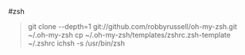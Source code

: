 #zsh
>git clone --depth=1 git://github.com/robbyrussell/oh-my-zsh.git ~/.oh-my-zsh
>cp ~/.oh-my-zsh/templates/zshrc.zsh-template ~/.zshrc
>ichsh -s /usr/bin/zsh
